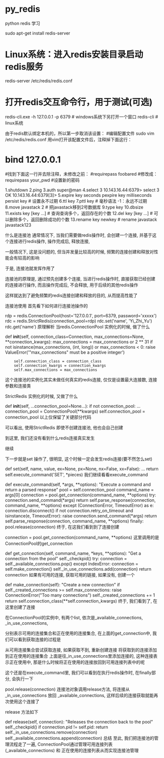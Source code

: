 # py_redis
python redis 学习

sudo apt-get install redis-server
# Linux系统：进入redis安装目录启动redis服务
redis-server /etc/redis/redis.conf 
# 打开redis交互命令行，用于测试(可选)
redis-cli.exe -h 127.0.0.1 -p 6379 # windows系统下另打开一个窗口
redis-cli # linux系统

由于redis默认绑定本机的，所以第一步取消该设置：
#编辑配置文件
sudo vim /etc/redis/redis.conf
用vim打开该配置文件后，注释掉下面这行：
# bind 127.0.0.1
#找到下面这一行并去除注释，未修改之前：
#requirepass foobared
#修改成：
requirepass your_pwd #设置新的密码

1.shutdown
2.ping
3.auth super@man
4.select 3
 10.143.16.44:6379> select 3
 OK
 10.143.16.44:6379[3]>
5.expire key seconds
pexpire key milliseconds
persist key # 设置永不过期
6.ttl key
7.pttl key # 毫秒语法 -1：永远不过期
8.move javastack 2 # 把javastack移到2号数据库
9.type key
10.dbsize
11.exists key [key ...] # 查询查询多个，返回存在的个数
12.del key [key ...] # 可以删除多个，返回删除成功的个数
13.rename key newkey # rename javastack javastack123

什么是连接池
通常情况下, 当我们需要做redis操作时, 会创建一个连接, 并基于这个连接进行redis操作, 操作完成后, 释放连接,

一般情况下, 这是没问题的, 但当并发量比较高的时候, 频繁的连接创建和释放对性能会有较高的影响

于是, 连接池就发挥作用了

连接池的原理是, 通过预先创建多个连接, 当进行redis操作时, 直接获取已经创建的连接进行操作, 而且操作完成后, 不会释放, 用于后续的其他redis操作

这样就达到了避免频繁的redis连接创建和释放的目的, 从而提高性能了

连接池使用
首先看下如何进行连接池操作的

rdp = redis.ConnectionPool(host='127.0.0.1', port=6379, password='xxxxx')
rdc = redis.StrictRedis(connection_pool=rdp)
rdc.set('name', 'Yi_Zhi_Yu')
rdc.get('name')
原理解析
当redis.ConnectionPool 实例化的时候, 做了什么

def __init__(self, connection_class=Connection, max_connections=None,
                 **connection_kwargs):
        max_connections = max_connections or 2 ** 31
        if not isinstance(max_connections, (int, long)) or max_connections < 0:
            raise ValueError('"max_connections" must be a positive integer')

        self.connection_class = connection_class
        self.connection_kwargs = connection_kwargs
        self.max_connections = max_connections
这个连接池的实例化其实未做任何真实的redis连接, 仅仅是设置最大连接数, 连接参数和连接类

StrictRedis 实例化的时候, 又做了什么

 def __init__(self, ...connection_pool=None...):
        if not connection_pool:
            ...
            connection_pool = ConnectionPool(**kwargs)
        self.connection_pool = connection_pool
以上仅保留了关键部分代码

可以看出, 使用StrictRedis 即使不创建连接池, 他也会自己创建

到这里, 我们还没有看到什么redis连接真实发生

继续

下一步就是set 操作了, 很明显, 这个时候一定会发生redis连接(要不然怎么set)

def set(self, name, value, ex=None, px=None, nx=False, xx=False):
    ...
    return self.execute_command('SET', *pieces)
我们继续看看execute_command

 def execute_command(self, *args, **options):
        "Execute a command and return a parsed response"
        pool = self.connection_pool
        command_name = args[0]
        connection = pool.get_connection(command_name, **options)
        try:
            connection.send_command(*args)
            return self.parse_response(connection, command_name, **options)
        except (ConnectionError, TimeoutError) as e:
            connection.disconnect()
            if not connection.retry_on_timeout and isinstance(e, TimeoutError):
                raise
            connection.send_command(*args)
            return self.parse_response(connection, command_name, **options)
        finally:
            pool.release(connection)
终于, 在这我们看到到了连接创建

connection = pool.get_connection(command_name, **options)
这里调用的是ConnectionPool的get_connection

def get_connection(self, command_name, *keys, **options):
        "Get a connection from the pool"
        self._checkpid()
        try:
            connection = self._available_connections.pop()
        except IndexError:
            connection = self.make_connection()
        self._in_use_connections.add(connection)
        return connection
如果有可用的连接, 获取可用的链接, 如果没有, 创建一个

def make_connection(self):
        "Create a new connection"
        if self._created_connections >= self.max_connections:
            raise ConnectionError("Too many connections")
        self._created_connections += 1
        return self.connection_class(**self.connection_kwargs)
终于, 我们看到了, 在这里创建了连接

在ConnectionPool的实例中, 有两个list, 依次是_available_connections, _in_use_connections,

分别表示可用的连接集合和正在使用的连接集合, 在上面的get_connection中, 我们可以看到获取连接的过程是

从可用连接集合尝试获取连接,
如果获取不到, 重新创建连接
将获取到的连接添加到正在使用的连接集合
上面是往_in_use_connections里添加连接的, 这种连接表示正在使用中, 那是什么时候将正在使用的连接放回到可用连接列表中的呢

这个还是在execute_command里, 我们可以看到在执行redis操作时, 在finally部分, 会执行一下

pool.release(connection)
连接池对象调用release方法, 将连接从_in_use_connections 放回 _available_connections, 这样后续的连接获取就能再次使用这个连接了

release 方法如下

 def release(self, connection):
        "Releases the connection back to the pool"
        self._checkpid()
        if connection.pid != self.pid:
            return
        self._in_use_connections.remove(connection)
        self._available_connections.append(connection)
总结
至此, 我们把连接池的管理流程走了一遍, ConnectionPool通过管理可用连接列表(_available_connections) 和 正在使用的连接列表从而实现连接池管理
